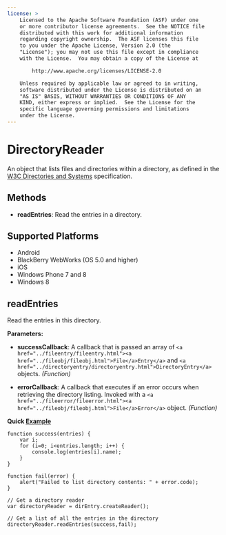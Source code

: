 ```yaml
---
license: >
    Licensed to the Apache Software Foundation (ASF) under one
    or more contributor license agreements.  See the NOTICE file
    distributed with this work for additional information
    regarding copyright ownership.  The ASF licenses this file
    to you under the Apache License, Version 2.0 (the
    "License"); you may not use this file except in compliance
    with the License.  You may obtain a copy of the License at

        http://www.apache.org/licenses/LICENSE-2.0

    Unless required by applicable law or agreed to in writing,
    software distributed under the License is distributed on an
    "AS IS" BASIS, WITHOUT WARRANTIES OR CONDITIONS OF ANY
    KIND, either express or implied.  See the License for the
    specific language governing permissions and limitations
    under the License.
---
```


DirectoryReader
===============

An object that lists files and directories within a directory, as
defined in the
[W3C Directories and Systems](http://www.w3.org/TR/file-system-api/)
specification.

Methods
-------

- __readEntries__: Read the entries in a directory.

Supported Platforms
-------------------

- Android
- BlackBerry WebWorks (OS 5.0 and higher)
- iOS
- Windows Phone 7 and 8
- Windows 8

readEntries
-----------

Read the entries in this directory.

__Parameters:__

- __successCallback__: A callback that is passed an array of `<a href="../fileentry/fileentry.html"><a href="../fileobj/fileobj.html">File</a>Entry</a>` and `<a href="../directoryentry/directoryentry.html">DirectoryEntry</a>` objects. _(Function)_

- __errorCallback__: A callback that executes if an error occurs when retrieving the directory listing. Invoked with a `<a href="../fileerror/fileerror.html"><a href="../fileobj/fileobj.html">File</a>Error</a>` object. _(Function)_

__Quick <a href="../../storage/storage.opendatabase.html">Example</a>__

    function success(entries) {
        var i;
        for (i=0; i<entries.length; i++) {
            console.log(entries[i].name);
        }
    }

    function fail(error) {
        alert("Failed to list directory contents: " + error.code);
    }

    // Get a directory reader
    var directoryReader = dirEntry.createReader();

    // Get a list of all the entries in the directory
    directoryReader.readEntries(success,fail);
